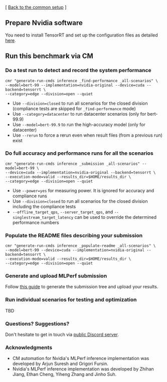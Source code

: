 [ [Back to the common setup](README.md) ]

## Prepare Nvidia software

You need to install TensorRT and set up the configuration files as detailed [here](https://github.com/mlcommons/ck/blob/master/cm-mlops/script/reproduce-mlperf-inference-nvidia/README-about.md).

## Run this benchmark via CM

### Do a test run to detect and record the system performance

```
cmr "generate-run-cmds inference _find-performance _all-scenarios" \
--model=bert-99 --implementation=nvidia-original --device=cuda --backend=tensorrt \
--category=edge --division=open --quiet
```
* Use `--division=closed` to run all scenarios for the closed division (compliance tests are skipped for `_find-performance` mode)
* Use `--category=datacenter` to run datacenter scenarios (only for bert-99.9)
* Use `--model=bert-99.9` to run the high-accuracy model (only for datacenter)
* Use `--rerun` to force a rerun even when result files (from a previous run) exist

### Do full accuracy and performance runs for all the scenarios

```
cmr "generate-run-cmds inference _submission _all-scenarios" --model=bert-99 \
--device=cuda --implementation=nvidia-original --backend=tensorrt \
--execution-mode=valid --results_dir=$HOME/results_dir \
--category=edge --division=open --quiet
```

* Use `--power=yes` for measuring power. It is ignored for accuracy and compliance runs
* Use `--division=closed` to run all scenarios for the closed division including the compliance tests
* `--offline_target_qps`, `--server_target_qps`, and `--singlestream_target_latency` can be used to override the determined performance numbers

### Populate the README files describing your submission

```
cmr "generate-run-cmds inference _populate-readme _all-scenarios" \
--model=bert-99 --device=cuda --implementation=nvidia-original --backend=tensorrt \
--execution-mode=valid --results_dir=$HOME/results_dir \
--category=edge --division=open --quiet
```

### Generate and upload MLPerf submission

Follow [this guide](../Submission.md) to generate the submission tree and upload your results.

### Run individual scenarios for testing and optimization

TBD

### Questions? Suggestions?

Don't hesitate to get in touch via [public Discord server](https://discord.gg/JjWNWXKxwT).

### Acknowledgments

* CM automation for Nvidia's MLPerf inference implementation was developed by Arjun Suresh and Grigori Fursin.
* Nvidia's MLPerf inference implementation was developed by Zhihan Jiang, Ethan Cheng, Yiheng Zhang and Jinho Suh.

